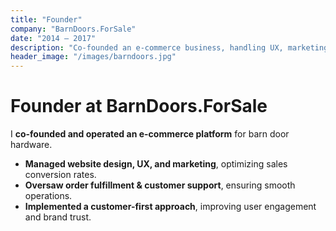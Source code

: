 ```yaml
---
title: "Founder"
company: "BarnDoors.ForSale"
date: "2014 – 2017"
description: "Co-founded an e-commerce business, handling UX, marketing, and operations."
header_image: "/images/barndoors.jpg"
---
```


# Founder at BarnDoors.ForSale

I **co-founded and operated an e-commerce platform** for barn door hardware.

- **Managed website design, UX, and marketing**, optimizing sales conversion rates.
- **Oversaw order fulfillment & customer support**, ensuring smooth operations.
- **Implemented a customer-first approach**, improving user engagement and brand trust.

